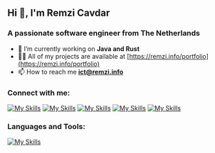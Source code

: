 ## Hi 👋, I'm Remzi Cavdar
### A passionate software engineer from The Netherlands
- 🔭 I’m currently working on **Java and Rust**
- 👨‍💻 All of my projects are available at [https://remzi.info/portfolio](https://remzi.info/portfolio)
- 📫 How to reach me **ict@remzi.info**

### Connect with me:
[![My Skills](https://skillicons.dev/icons?i=devto&theme=dark)](https://dev.to/remzi)
[![My Skills](https://skillicons.dev/icons?i=twitter&theme=dark)](https://twitter.com/remzicavdar)
[![My Skills](https://skillicons.dev/icons?i=linkedin&theme=dark)](https://linkedin.com/in/remzicavdar)
[![My Skills](https://skillicons.dev/icons?i=stackoverflow&theme=dark)](https://stackoverflow.com/users/10686802)
[![My Skills](https://skillicons.dev/icons?i=mastodon&theme=dark)](https://mastodon.social/@Remzi1993)

### Languages and Tools:
[![My Skills](https://skillicons.dev/icons?i=html,css,git,bootstrap,tailwindcss,java,spring,javascript,typescript,vite,vuejs,react,mysql,mongodb,linux,arch,svg,sass,php,idea,vscode,maven,powershell,bash,dotnet,netlify,nodejs,npm,regex,postman,visualstudio,yarn,materialui&theme=light&perline=15)](https://skillicons.dev)
